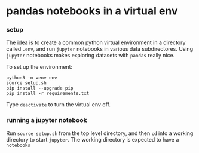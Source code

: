 # pandas notebooks in a virtual env

### setup

The idea is to create a common python virtual environment
in a directory called `.env`, and run `jupyter` notebooks
in various data subdirectores.
Using `jupyter` notebooks makes exploring datasets with `pandas` really nice.

To set up the environment:

```
python3 -m venv env
source setup.sh
pip install --upgrade pip
pip install -r requirements.txt
```

Type `deactivate` to turn the virtual env off.

### running a jupyter notebook

Run `source setup.sh` from the top level directory,
and then `cd` into a working directory to start `jupyter`. The working directory is expected to have a `notebooks` 